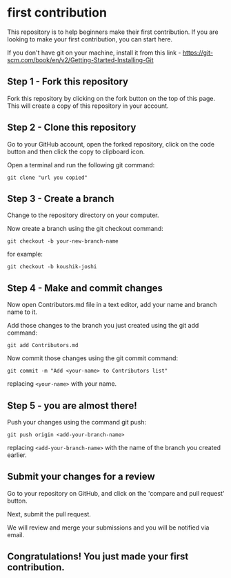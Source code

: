 # first contribution
This repository is to help beginners make their first contribution. If you are looking to make your first contribution, you can start here.

If you don't have git on your machine, install it from this link - https://git-scm.com/book/en/v2/Getting-Started-Installing-Git

## Step 1 - Fork this repository
Fork this repository by clicking on the fork button on the top of this page. This will create a copy of this repository in your account.

## Step 2 - Clone this repository
Go to your GitHub account, open the forked repository, click on the code button and then click the copy to clipboard icon.

Open a terminal and run the following git command:

```
git clone "url you copied" 
```

## Step 3 - Create a branch
Change to the repository directory on your computer.

Now create a branch using the git checkout command:
```
git checkout -b your-new-branch-name
```

for example:
```
git checkout -b koushik-joshi
```

## Step 4 - Make and commit changes
Now open Contributors.md file in a text editor, add your name and branch name to it.

Add those changes to the branch you just created using the git add command:
```
git add Contributors.md
```

Now commit those changes using the git commit command:
```
git commit -m "Add <your-name> to Contributors list"
```
replacing ```<your-name>``` with your name.

## Step 5 - you are almost there!

Push your changes using the command git push:

```
git push origin <add-your-branch-name>
```

replacing ```<add-your-branch-name>``` with the name of the branch you created earlier.

## Submit your changes for a review

Go to your repository on GitHub, and click on the 'compare and pull request' button.

Next, submit the pull request.

We will review and merge your submissions and you will be notified via email.

## Congratulations! You just made your first contribution.
